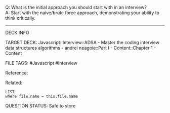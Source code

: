 Q: What is the initial approach you should start with in an interview?  
A: Start with the naive/brute force approach, demonstrating your ability to think critically.
<!--ID: 1693659900509-->

---

DECK INFO

TARGET DECK: Javascript::Interview::ADSA - Master the coding interview data structures algorithms - andrei neagoie::Part I - Content::Chapter 1 - Content

FILE TAGS: #Javascript #Interview

Reference:

Related:

```dataview
LIST
where file.name = this.file.name
```


QUESTION STATUS: Safe to store